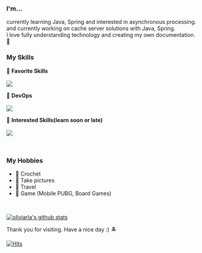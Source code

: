 <div>
  <h3>I'm...</h3>
  
  currently learning Java, Spring and interested in asynchronous processing. <br>
  and currently working on cache server solutions with Java, Spring. <br>
  I love fully understanding technology and creating my own documentation. 📑 <br>
  
</div>

<div><h3>My Skills</h3></div>

<p>
  🩶 <b>Favorite Skills</b><br><br>
  <a href="https://skillicons.dev">
    <img src="https://skillicons.dev/icons?i=java,spring,gradle,idea,mysql,redis,go,py,notion&theme=light" />
  </a>
</p>
 
<p>
  🐾 <b>DevOps</b><br><br>
  <a href="https://skillicons.dev">
    <img src="https://skillicons.dev/icons?i=git,docker,aws,jenkins,nginx,prometheus,grafana&theme=light" />
  </a>
</p>

<p>
  🐾 <b>Interested Skills(learn soon or late)</b><br><br>
  <a href="https://skillicons.dev">
    <img src="https://skillicons.dev/icons?i=kotlin,kafka,kubernetes,elasticsearch&theme=light" />
  </a>
</p>

<br>
<div>

<div><h3>My Hobbies</h3></div>

- 🧶 Crochet
- 📸 Take pictures
- 🚉 Travel
- 🔫 Game (Mobile PUBG, Board Games)

<br>

[![oliviarla's github stats](https://github-readme-stats.vercel.app/api?username=oliviarla)](https://github.com/anuraghazra/github-readme-stats)

Thank you for visiting. Have a nice day :) 🏝️ <br>

[![Hits](https://hits.seeyoufarm.com/api/count/incr/badge.svg?url=https%3A%2F%2Fgithub.com%2Foliviarla&count_bg=%2379C83D&title_bg=%23555555&icon=&icon_color=%23E7E7E7&title=hits&edge_flat=false)](https://hits.seeyoufarm.com)
</div>
